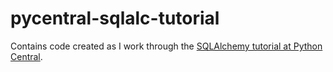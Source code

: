 # pycentral-sqlalc-tutorial
Contains code created as I work through the [SQLAlchemy tutorial at Python Central](http://pythoncentral.io/introductory-tutorial-python-sqlalchemy/). 
